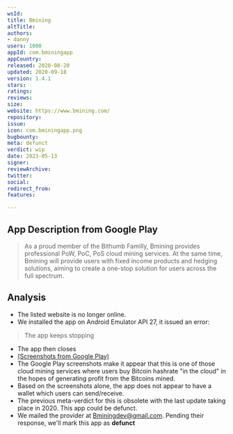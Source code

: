 ```yaml
---
wsId: 
title: Bmining
altTitle: 
authors:
- danny 
users: 1000
appId: com.bminingapp
appCountry: 
released: 2020-08-20
updated: 2020-09-18
version: 1.4.1
stars: 
ratings: 
reviews: 
size: 
website: https://www.bmining.com/
repository: 
issue: 
icon: com.bminingapp.png
bugbounty: 
meta: defunct
verdict: wip
date: 2023-05-13
signer: 
reviewArchive: 
twitter: 
social: 
redirect_from: 
features: 

---
```


## App Description from Google Play 

> As a proud member of the Bithumb Familly, Bmining provides professional PoW, PoC, PoS cloud mining services. At the same time, Bmining will provide users with fixed income products and hedging solutions, aiming to create a one-stop solution for users across the full spectrum.

## Analysis 

- The listed website is no longer online.
- We installed the app on Android Emulator API 27, it issued an error: 

> The app keeps stopping 

- The app then closes
- [(Screenshots from Google Play)](https://play-lh.googleusercontent.com/3R5aMpMbOh9Tc6O4-vqKttSvc9w6b6rGuMFvW3BGsGtBp5b34VkY0jSdDqvgWEnMP7Y=w2560-h1440-rw)
- The Google Play screenshots make it appear that this is one of those cloud mining services where users buy Bitcoin hashrate "in the cloud" in the hopes of generating profit from the Bitcoins mined. 
- Based on the screenshots alone, the app does not appear to have a wallet which users can send/receive. 
- The previous meta-verdict for this is obsolete with the last update taking place in 2020. This app could be defunct. 
- We mailed the provider at Bminingdev@gmail.com. Pending their response, we'll mark this app as **defunct**
